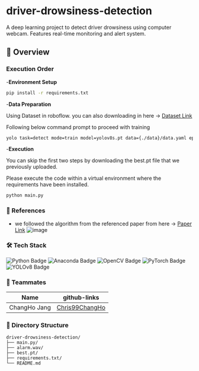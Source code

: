 # driver-drowsiness-detection
A deep learning project to detect driver drowsiness using computer webcam. Features real-time monitoring and alert system. 


## 📝 Overview
### Execution Order


-**Environment Setup**
```bash
pip install -r requirements.txt
```
-**Data Preparation** 

Using Dataset in roboflow. you can also downloading in here -> <a href="https://universe.roboflow.com/karthik-madhvan/drowsiness-detection-xsriz">Dataset Link</a>


Following below command prompt to proceed with training
```bash
yolo task=detect mode=train model=yolov8s.pt data={./data}/data.yaml epochs=100 imgsz=640
```

-**Execution**


You can skip the first two steps by downloading the best.pt file that we previously uploaded.


Please execute the code within a virtual environment where the requirements have been installed.
```bash
python main.py
```



### 📄 References
- we followed the algorithm from the referenced paper from here -> <a href="https://www.ijeat.org/wp-content/uploads/papers/v8i5S/E10150585S19.pdf">Paper Link</a>
![image](https://github.com/signife/driver-drowsiness-detection/assets/87606589/e91af02b-27d9-42e4-a7bb-3ee9df2701da)




### 🛠️ Tech Stack
![Python Badge](https://img.shields.io/badge/Python-3776AB?style=flat&logo=Python&logoColor=white)
![Anaconda Badge](https://img.shields.io/badge/Anaconda-44A833?style=flat&logo=Anaconda&logoColor=white)
![OpenCV Badge](https://img.shields.io/badge/OpenCV-5C3EE8?style=flat&logo=OpenCV&logoColor=white)
![PyTorch Badge](https://img.shields.io/badge/PyTorch-EE4C2C?style=flat&logo=PyTorch&logoColor=white)
![YOLOv8 Badge](https://img.shields.io/badge/YOLOv8-FFA500?style=flat&logo=data:image/png;base64,iVBORw0KGgoAAAANSUhEUgAAABAAAAAQCAYAAAAf8/9hAAAAiklEQVR42mL8//8/AzUBEQNGJkU4DDXwzGcNQFAY1QGECQNEHjwZL8oMwk6FBOAjDlC7HBhU/gZPogR4gyYhBLVcAOxlAaVwDQTsUM1UPgyYYBmVwMlVsUMU1YKJVBkR2EFkXgACkABYQ/wcAaWI3gGAV6ADcVJcAhDmRBBwDAACRMIK3v5Dh0AAAAASUVORK5CYII=&logoColor=white)


### 👥 Teammates

|  Name  |  github-links   |
|:----------:|:----------:|
|    ChangHo Jang    |  <a href="https://github.com/Chris99ChangHo">Chris99ChangHo</a>  |


### 📁 Directory Structure
```
driver-drowsiness-detection/
├── main.py/                   
├── alarm.wav/                      
├── best.pt/        
├── requirements.txt/                 
└── README.md                 
```
